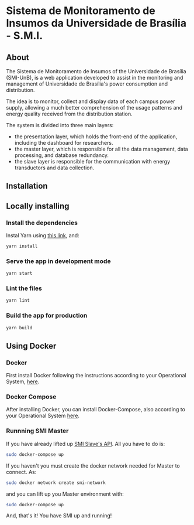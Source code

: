 # Sistema de Monitoramento de Insumos da Universidade de Brasília - S.M.I.

## About

The Sistema de Monitoramento de Insumos of the Universidade de Brasília (SMI-UnB), is a web application developed to assist in the monitoring and management of Universidade de Brasília's power consumption and distribution.

The idea is to monitor, collect and display data of each campus power supply, allowing a much better comprehension of the usage patterns and energy quality received from the distribution station.

The system is divided into three main layers:

- the presentation layer, which holds the front-end of the application, including the dashboard for researchers.
- the master layer, which is responsible for all the data management, data processing, and database redundancy.
- the slave layer is responsible for the communication with energy transductors and data collection.

## Installation

## Locally installing

### Install the dependencies

Instal Yarn using [this link](https://yarnpkg.com/lang/pt-br/docs/install/#debian-stable), and:

```bash
yarn install
```

### Serve the app in development mode

```bash
yarn start
```

### Lint the files

```bash
yarn lint
```

### Build the app for production

```bash
yarn build
```

## Using Docker

### Docker

First install Docker following the instructions according to your Operational System, [here](https://docs.docker.com/install/).

### Docker Compose

After installing Docker, you can install Docker-Compose, also according to your Operational System [here](https://docs.docker.com/compose/install/).

### Runnning SMI Master

If you have already lifted up [SMI Slave's API](https://gitlab.com/lappis-unb/projects/SMI/smi-slave). All you have to do is:

``` bash
sudo docker-compose up
```
If you haven't you must create the docker network needed for Master to connect. As:


``` bash
sudo docker network create smi-network
```

and you can lift up you Master environment with:

``` bash
sudo docker-compose up
```

And, that's it! You have SMI up and running!